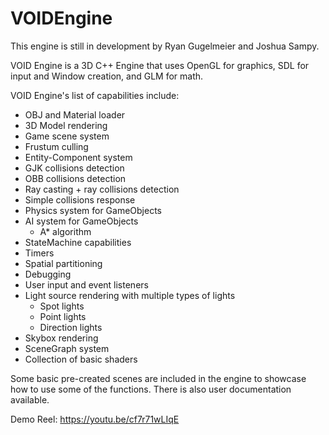 # VOIDEngine

This engine is still in development by Ryan Gugelmeier and Joshua Sampy.

VOID Engine is a 3D C++ Engine that uses OpenGL for graphics, SDL for input and Window creation, and GLM for math.

VOID Engine's list of capabilities include:
- OBJ and Material loader
- 3D Model rendering
- Game scene system
- Frustum culling
- Entity-Component system
- GJK collisions detection
- OBB collisions detection
- Ray casting + ray collisions detection
- Simple collisions response
- Physics system for GameObjects
- AI system for GameObjects
  - A* algorithm
- StateMachine capabilities
- Timers
- Spatial partitioning
- Debugging
- User input and event listeners
- Light source rendering with multiple types of lights
  - Spot lights
  - Point lights
  - Direction lights
- Skybox rendering
- SceneGraph system
- Collection of basic shaders

Some basic pre-created scenes are included in the engine to showcase how to use some of the functions. There is also user documentation available.

Demo Reel: https://youtu.be/cf7r71wLIqE

